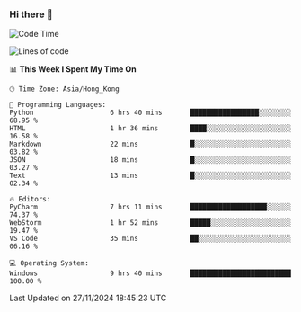 ### Hi there 👋

<!--
**RoiexLee/RoiexLee** is a ✨ _special_ ✨ repository because its `README.md` (this file) appears on your GitHub profile.

Here are some ideas to get you started:

- 🔭 I’m currently working on ...
- 🌱 I’m currently learning ...
- 👯 I’m looking to collaborate on ...
- 🤔 I’m looking for help with ...
- 💬 Ask me about ...
- 📫 How to reach me: ...
- 😄 Pronouns: ...
- ⚡ Fun fact: ...
-->

<!--START_SECTION:waka-->
![Code Time](http://img.shields.io/badge/Code%20Time-759%20hrs%2034%20mins-blue)

![Lines of code](https://img.shields.io/badge/From%20Hello%20World%20I%27ve%20Written-38.4%20thousand%20lines%20of%20code-blue)

📊 **This Week I Spent My Time On** 

```text
🕑︎ Time Zone: Asia/Hong_Kong

💬 Programming Languages: 
Python                   6 hrs 40 mins       █████████████████░░░░░░░░   68.95 % 
HTML                     1 hr 36 mins        ████░░░░░░░░░░░░░░░░░░░░░   16.58 % 
Markdown                 22 mins             █░░░░░░░░░░░░░░░░░░░░░░░░   03.82 % 
JSON                     18 mins             █░░░░░░░░░░░░░░░░░░░░░░░░   03.27 % 
Text                     13 mins             █░░░░░░░░░░░░░░░░░░░░░░░░   02.34 % 

🔥 Editors: 
PyCharm                  7 hrs 11 mins       ███████████████████░░░░░░   74.37 % 
WebStorm                 1 hr 52 mins        █████░░░░░░░░░░░░░░░░░░░░   19.47 % 
VS Code                  35 mins             ██░░░░░░░░░░░░░░░░░░░░░░░   06.16 % 

💻 Operating System: 
Windows                  9 hrs 40 mins       █████████████████████████   100.00 % 
```


 Last Updated on 27/11/2024 18:45:23 UTC
<!--END_SECTION:waka-->
